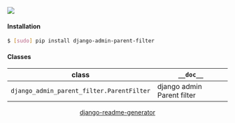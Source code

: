 <!--
https://pypi.org/project/readme-generator/
https://pypi.org/project/python-readme-generator/
https://pypi.org/project/django-readme-generator/
-->

[![](https://img.shields.io/pypi/pyversions/django-admin-parent-filter.svg?longCache=True)](https://pypi.org/project/django-admin-parent-filter/)

#### Installation
```bash
$ [sudo] pip install django-admin-parent-filter
```

#### Classes
class|`__doc__`
-|-
`django_admin_parent_filter.ParentFilter` |django admin Parent filter

<p align="center">
    <a href="https://pypi.org/project/django-readme-generator/">django-readme-generator</a>
</p>